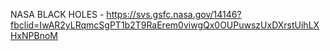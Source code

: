NASA BLACK HOLES - https://svs.gsfc.nasa.gov/14146?fbclid=IwAR2yLRqmcSgPT1b2T9RaErem0viwgQx0OUPuwszUxDXrstUihLXHxNPBnoM
